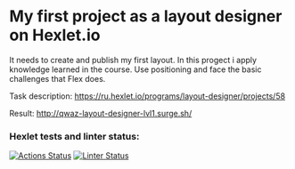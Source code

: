 # My first project as a layout designer on Hexlet.io

It needs to create and publish my first layout. In this progect i apply knowledge learned in the course. Use positioning and face the basic challenges that Flex does.

Task description: <https://ru.hexlet.io/programs/layout-designer/projects/58>

Result: <http://qwaz-layout-designer-lvl1.surge.sh/>

### Hexlet tests and linter status:
[![Actions Status](https://github.com/iQwaz/layout-designer-project-lvl1/workflows/hexlet-check/badge.svg)](https://github.com/iQwaz/layout-designer-project-lvl1/actions) 
[![Linter Status](https://github.com/iQwaz/layout-designer-project-lvl1/actions/workflows/htmlcss.yml/badge.svg)](https://github.com/iQwaz/layout-designer-project-lvl1/actions/workflows/htmlcss.yml)
